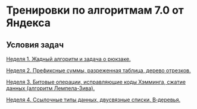 # Тренировки по алгоритмам 7.0 от Яндекса
## Условия задач

[Неделя 1. Жадный алгоритм и задача о рюкзаке.](https://contest.yandex.ru/contest/74964/)

[Неделя 2. Префиксные суммы, разреженная таблица, дерево отрезков.](https://contest.yandex.ru/contest/74966/)

[Неделя 3. Битовые операции, исправляющие коды Хэмминга, сжатие данных (алгоритм Лемпела-Зива).](https://contest.yandex.ru/contest/74967/)

[Неделя 4. Ссылочные типы данных, двусвязные списки, B‑деревья.](https://contest.yandex.ru/contest/74968/)
